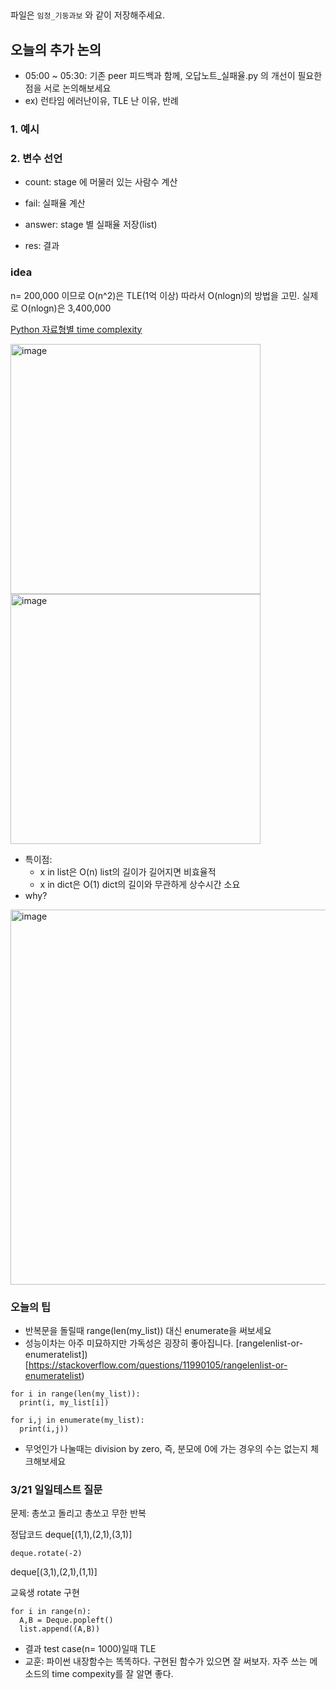 ##
파일은 `임정_기둥과보` 와 같이 저장해주세요.

## 오늘의 추가 논의 

- 05:00 ~ 05:30:  기존 peer 피드백과 함께, 오답노트_실패율.py 의  개선이 필요한 점을 서로 논의해보세요
- ex) 런타임 에러난이유, TLE 난 이유, 반례


###  1. 예시 

### 2. 변수 선언

- count: stage 에 머물러 있는 사람수 계산

- fail: 실패율 계산

- answer: stage 별 실패율 저장(list)

- res: 결과


### idea

n= 200,000 이므로 O(n^2)은 TLE(1억 이상) 따라서 O(nlogn)의 방법을 고민. 실제로 O(nlogn)은 3,400,000

[Python 자료형별 time complexity](https://wiki.python.org/moin/TimeComplexity)

<img width="400" alt="image" src="https://user-images.githubusercontent.com/39439424/226795138-581184fa-477a-4f57-ba40-e38b6caa316b.png">

<img width="400" alt="image" src="https://user-images.githubusercontent.com/39439424/226795195-501c25c4-ac06-4e0b-a8f8-2562f6c7f125.png">

- 특이점: 
  - x in list은 O(n)  list의 길이가 길어지면 비효율적
  - x in dict은 O(1)  dict의 길이와 무관하게 상수시간 소요
- why?



<img width="600" alt="image" src="https://user-images.githubusercontent.com/39439424/226796724-3927f4dc-2d26-4fb8-9861-efb7cad86189.png">



### 오늘의 팁

- 반복문을 돌릴때 range(len(my_list)) 대신 enumerate을 써보세요
- 성능이차는 아주 미묘하지만 가독성은 굉장히 좋아집니다. [rangelenlist-or-enumeratelist])[https://stackoverflow.com/questions/11990105/rangelenlist-or-enumeratelist)

```
for i in range(len(my_list)):
  print(i, my_list[i])
  
for i,j in enumerate(my_list):
  print(i,j))
```

- 무엇인가 나눌때는 division by zero, 즉, 분모에 0에 가는 경우의 수는 없는지 체크해보세요

### 3/21 일일테스트 질문
문제: 총쏘고 돌리고 총쏘고 무한 반복

정답코드
deque[(1,1),(2,1),(3,1)]
```
deque.rotate(-2)
```
deque[(3,1),(2,1),(1,1)]


교육생 rotate 구현
```
for i in range(n):
  A,B = Deque.popleft()
  list.append((A,B))

```
- 결과 test case(n= 1000)일때 TLE
- 교훈: 파이썬 내장함수는 똑똑하다. 구현된 함수가 있으면 잘 써보자. 자주 쓰는 메소드의 time compexity를 잘 알면 좋다.
